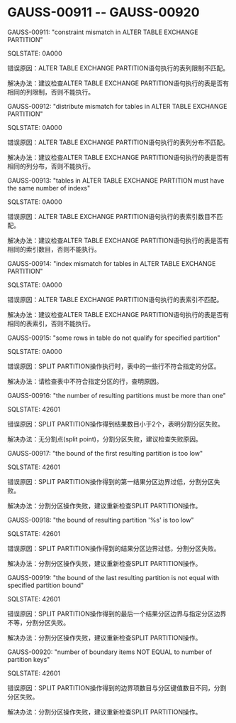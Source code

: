 # GAUSS-00911 -- GAUSS-00920<a name="ZH-CN_TOPIC_0302073014"></a>

GAUSS-00911: "constraint mismatch in ALTER TABLE EXCHANGE PARTITION"

SQLSTATE: 0A000

错误原因：ALTER TABLE EXCHANGE PARTITION语句执行的表列限制不匹配。

解决办法：建议检查ALTER TABLE EXCHANGE PARTITION语句执行的表是否有相同的列限制，否则不能执行。

GAUSS-00912: "distribute mismatch for tables in ALTER TABLE EXCHANGE PARTITION"

SQLSTATE: 0A000

错误原因：ALTER TABLE EXCHANGE PARTITION语句执行的表列分布不匹配。

解决办法：建议检查ALTER TABLE EXCHANGE PARTITION语句执行的表是否有相同的列分布，否则不能执行。

GAUSS-00913: "tables in ALTER TABLE EXCHANGE PARTITION must have the same number of indexs"

SQLSTATE: 0A000

错误原因：ALTER TABLE EXCHANGE PARTITION语句执行的表索引数目不匹配。

解决办法：建议检查ALTER TABLE EXCHANGE PARTITION语句执行的表是否有相同的索引数目，否则不能执行。

GAUSS-00914: "index mismatch for tables in ALTER TABLE EXCHANGE PARTITION"

SQLSTATE: 0A000

错误原因：ALTER TABLE EXCHANGE PARTITION语句执行的表索引不匹配。

解决办法：建议检查ALTER TABLE EXCHANGE PARTITION语句执行的表是否有相同的表索引，否则不能执行。

GAUSS-00915: "some rows in table do not qualify for specified partition"

SQLSTATE: 0A000

错误原因：SPLIT PARTITION操作执行时，表中的一些行不符合指定的分区。

解决办法：请检查表中不符合指定分区的行，查明原因。

GAUSS-00916: "the number of resulting partitions must be more than one"

SQLSTATE: 42601

错误原因：SPLIT PARTITION操作得到结果数目小于2个，表明分割分区失败。

解决办法：无分割点\(split point\)，分割分区失败，建议检查失败原因。

GAUSS-00917: "the bound of the first resulting partition is too low"

SQLSTATE: 42601

错误原因：SPLIT PARTITION操作得到的第一结果分区边界过低，分割分区失败。

解决办法：分割分区操作失败，建议重新检查SPLIT PARTITION操作。

GAUSS-00918: "the bound of resulting partition '%s' is too low"

SQLSTATE: 42601

错误原因：SPLIT PARTITION操作得到的结果分区边界过低，分割分区失败。

解决办法：分割分区操作失败，建议重新检查SPLIT PARTITION操作。

GAUSS-00919: "the bound of the last resulting partition is not equal with specified partition bound"

SQLSTATE: 42601

错误原因：SPLIT PARTITION操作得到的最后一个结果分区边界与指定分区边界不等，分割分区失败。

解决办法：分割分区操作失败，建议重新检查SPLIT PARTITION操作。

GAUSS-00920: "number of boundary items NOT EQUAL to number of partition keys"

SQLSTATE: 42601

错误原因：SPLIT PARTITION操作得到的边界项数目与分区键值数目不同，分割分区失败。

解决办法：分割分区操作失败，建议重新检查SPLIT PARTITION操作。
